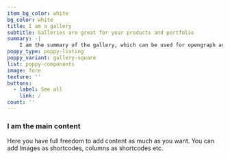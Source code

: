 ```yaml
---
item_bg_color: white
bg_color: white
title: I am a gallery
subtitle: Galleries are great for your products and portfolio
summary: -|
    I am the summary of the gallery, which can be used for opengraph and SEO descriptions
poppy_type: poppy-listing
poppy_variant: gallery-square
list: poppy-components
image: fore
texture: ''
buttons:
  - label: See all
    link: /
count: ''
---
```

### I am the main content

Here you have full freedom to add content as much as you want.
You can add  Images as shortcodes, columns as shortcodes etc.
